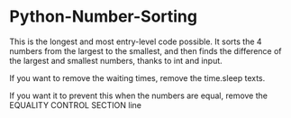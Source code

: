 # Python-Number-Sorting
This is the longest and most entry-level code possible.
It sorts the 4 numbers from the largest to the smallest, 
and then finds the difference of the largest and smallest numbers, thanks to int and input.


If you want to remove the waiting times, remove the time.sleep texts.

If you want it to prevent this when the numbers are equal, remove the EQUALITY CONTROL SECTION line
